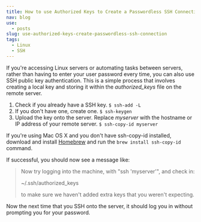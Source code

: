 ```yaml
---
title: How to use Authorized Keys to Create a Passwordless SSH Connection
nav: blog
use:
  - posts
slug: use-authorized-keys-create-passwordless-ssh-connection
tags:
  - Linux
  - SSH
---
```

If you're accessing Linux servers or automating tasks between servers, rather than having to enter your user password every time, you can also use SSH public key authentication. This is a simple process that involves creating a local key and storing it within the *authorized_keys* file on the remote server.

1. Check if you already have a SSH key.
   `$ ssh-add -L` 
2. If you don't have one, create one.
   `$ ssh-keygen`
2. Upload the key onto the server. Replace *myserver* with the hostname or IP address of your remote server.
   `$ ssh-copy-id myserver`

If you're using Mac OS X and you don't have ssh-copy-id installed, download and install [Homebrew](http://mxcl.github.com/homebrew "Homebrew") and run the `brew install ssh-copy-id` command.

If successful, you should now see a message like:

> Now try logging into the machine, with "ssh 'myserver'", and check in:
>
>  ~/.ssh/authorized_keys
>
> to make sure we haven't added extra keys that you weren't expecting.

Now the next time that you SSH onto the server, it should log you in without prompting you for your password.